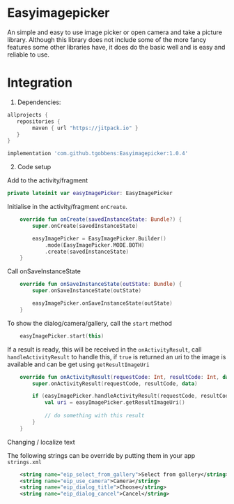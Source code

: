 # Easyimagepicker

An simple and easy to use image picker or open camera and take a picture library. Although this library
does not include some of the more fancy features some other libraries have, it does do the basic well 
and is easy and reliable to use.

# Integration

1. Dependencies:

```groovy
allprojects {
   repositories {
       	maven { url "https://jitpack.io" }
   }
}
```

```groovy
implementation 'com.github.tgobbens:Easyimagepicker:1.0.4'
```

2. Code setup

Add to the activity/fragment 

```kotlin
private lateinit var easyImagePicker: EasyImagePicker
```

Initialise in the activity/fragment `onCreate`.

```kotlin
    override fun onCreate(savedInstanceState: Bundle?) {
        super.onCreate(savedInstanceState)

        easyImagePicker = EasyImagePicker.Builder()
            .mode(EasyImagePicker.MODE.BOTH)
            .create(savedInstanceState)
    }
```

Call onSaveInstanceState

```kotlin
    override fun onSaveInstanceState(outState: Bundle) {
        super.onSaveInstanceState(outState)

        easyImagePicker.onSaveInstanceState(outState)
    }
```

To show the dialog/camera/gallery, call the `start` method 

```kotlin
    easyImagePicker.start(this)
```

If a result is ready, this will be received in the `onActivityResult`, call `handleActivityResult` to handle 
this, if `true` is returned an uri to the image is available and can be get using `getResultImageUri`

```kotlin
    override fun onActivityResult(requestCode: Int, resultCode: Int, data: Intent?) {
        super.onActivityResult(requestCode, resultCode, data)

        if (easyImagePicker.handleActivityResult(requestCode, resultCode, data, requireActivity())) {
            val uri = easyImagePicker.getResultImageUri()
        
            // do something with this result    
        }
    }
```

Changing / localize text

The following strings can be override by putting them in your app `strings.xml`

```xml
    <string name="eip_select_from_gallery">Select from gallery</string>
    <string name="eip_use_camera">Camera</string>
    <string name="eip_dialog_title">Choose</string>
    <string name="eip_dialog_cancel">Cancel</string>
```
 

 